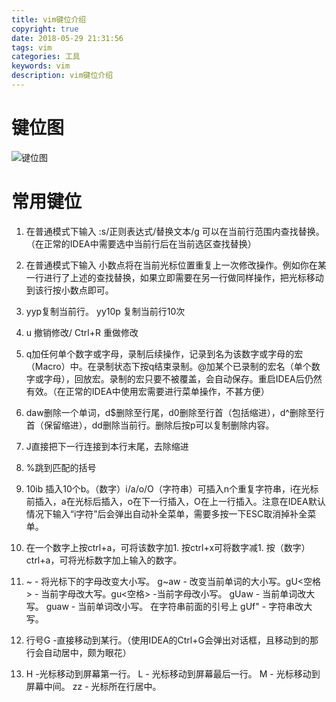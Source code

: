 ```yaml
---
title: vim键位介绍
copyright: true
date: 2018-05-29 21:31:56
tags: vim
categories: 工具
keywords: vim
description: vim键位介绍
---
```


# 键位图

![键位图](../vim键位介绍/vim.png)

# 常用键位

1. 在普通模式下输入 :s/正则表达式/替换文本/g 可以在当前行范围内查找替换。（在正常的IDEA中需要选中当前行后在当前选区查找替换）
2. 在普通模式下输入 小数点将在当前光标位置重复上一次修改操作。例如你在某一行进行了上述的查找替换，如果立即需要在另一行做同样操作，把光标移动到该行按小数点即可。
3. yyp复制当前行。 yy10p 复制当前行10次

4. u 撤销修改/ Ctrl+R 重做修改

5. q加任何单个数字或字母，录制后续操作，记录到名为该数字或字母的宏（Macro）中。在录制状态下按q结束录制。@加某个已录制的宏名（单个数字或字母），回放宏。录制的宏只要不被覆盖，会自动保存。重启IDEA后仍然有效。（在正常的IDEA中使用宏需要进行菜单操作，不甚方便）
6. daw删除一个单词，d$删除至行尾，d0删除至行首（包括缩进），d^删除至行首（保留缩进），dd删除当前行。删除后按p可以复制删除内容。

7. J直接把下一行连接到本行末尾，去除缩进 

8. %跳到匹配的括号
9. 10ib<ESC> 插入10个b。（数字）i/a/o/O（字符串）<ESC>可插入n个重复字符串，i在光标前插入，a在光标后插入，o在下一行插入，O在上一行插入。注意在IDEA默认情况下输入“i字符”后会弹出自动补全菜单，需要多按一下ESC取消掉补全菜单。
10. 在一个数字上按ctrl+a，可将该数字加1.  按ctrl+x可将数字减1. 按（数字）ctrl+a，可将光标数字加上输入的数字。
11. ~ - 将光标下的字母改变大小写。 g~aw - 改变当前单词的大小写。gU<空格> - 当前字母改大写。gu<空格> -当前字母改小写。 gUaw - 当前单词改大写。 guaw - 当前单词改小写。 在字符串前面的引号上 gUf" - 字符串改大写。
12. 行号G -直接移动到某行。（使用IDEA的Ctrl+G会弹出对话框，且移动到的那行会自动居中，颇为眼花）
13. H -光标移动到屏幕第一行。 L - 光标移动到屏幕最后一行。 M - 光标移动到屏幕中间。 zz - 光标所在行居中。